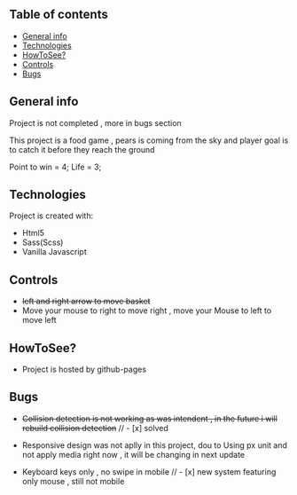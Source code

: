 ## Table of contents
* [General info](#general-info)
* [Technologies](#technologies)
* [HowToSee?](#howtosee?)
* [Controls](#controls)
* [Bugs](#bugs)

## General info
Project is not completed , more in bugs section

This project is a food game , pears is coming from the sky
and player goal is to catch it before they reach the ground

Point to win = 4;
Life = 3;
	
## Technologies
Project is created with:
* Html5
* Sass(Scss)
* Vanilla Javascript

## Controls
 * <del>left and right arrow to move basket</del>
 * Move your mouse to right to move right , move your Mouse to left to move left
	
## HowToSee?
* Project is hosted by github-pages

## Bugs

* <del>Collision detection is not working as was intendent ,
  in the future i will rebuild collision detection</del> //  - [x] solved 

* Responsive design was not aplly in this project, dou to
  Using px unit and not apply media right now , it will be
  changing in next update

* Keyboard keys only , no swipe in mobile // - [x] new system featuring only mouse , still not mobile

